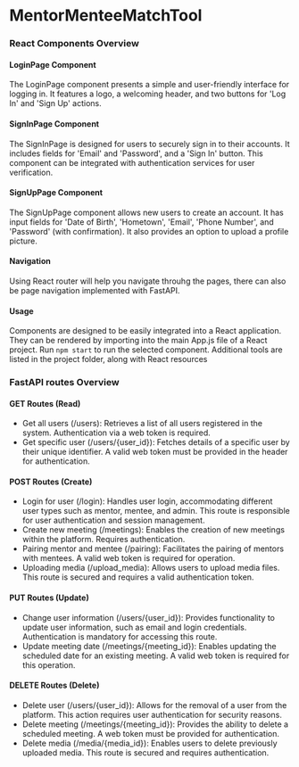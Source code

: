 # MentorMenteeMatchTool

### React Components Overview
#### LoginPage Component
The LoginPage component presents a simple and user-friendly interface for logging in. It features a logo, a welcoming header, and two buttons for 'Log In' and 'Sign Up' actions.

#### SignInPage Component
The SignInPage is designed for users to securely sign in to their accounts. It includes fields for 'Email' and 'Password', and a 'Sign In' button. This component can be integrated with authentication services for user verification.

#### SignUpPage Component
The SignUpPage component allows new users to create an account. It has input fields for 'Date of Birth', 'Hometown', 'Email', 'Phone Number', and 'Password' (with confirmation). It also provides an option to upload a profile picture.

#### Navigation
Using React router will help you navigate throuhg the pages, there can also be page navigation implemented with FastAPI.

#### Usage
Components are designed to be easily integrated into a React application. They can be rendered by importing into the main App.js file of a React project. Run `npm start` to run the selected component. Additional tools are listed in the project folder, along with React resources

### FastAPI routes Overview

#### GET Routes (Read)
- Get all users (/users): Retrieves a list of all users registered in the system. Authentication via a web token is required.
- Get specific user (/users/{user_id}): Fetches details of a specific user by their unique identifier. A valid web token must be provided in the header for authentication.
#### POST Routes (Create)
- Login for user (/login): Handles user login, accommodating different user types such as mentor, mentee, and admin. This route is responsible for user authentication and session management.
- Create new meeting (/meetings): Enables the creation of new meetings within the platform. Requires authentication.
- Pairing mentor and mentee (/pairing): Facilitates the pairing of mentors with mentees. A valid web token is required for operation.
- Uploading media (/upload_media): Allows users to upload media files. This route is secured and requires a valid authentication token.
#### PUT Routes (Update)
- Change user information (/users/{user_id}): Provides functionality to update user information, such as email and login credentials. Authentication is mandatory for accessing this route.
- Update meeting date (/meetings/{meeting_id}): Enables updating the scheduled date for an existing meeting. A valid web token is required for this operation.
#### DELETE Routes (Delete)
- Delete user (/users/{user_id}): Allows for the removal of a user from the platform. This action requires user authentication for security reasons.
- Delete meeting (/meetings/{meeting_id}): Provides the ability to delete a scheduled meeting. A web token must be provided for authentication.
- Delete media (/media/{media_id}): Enables users to delete previously uploaded media. This route is secured and requires authentication.
